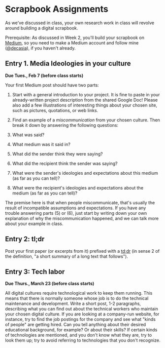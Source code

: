 # Scrapbook Assignments

As we've discussed in class, your own research work in class will revolve around building a digital scrapbook.

Prerequisite: As discussed in Week 2, you'll build your scrapbook on [Medium](http://www.medium.com/), so you need to make a Medium account and follow mine ([@decasia](https://medium.com/@decasia)), if you haven't already.

## Entry 1. Media Ideologies in your culture

**Due Tues., Feb 7 (before class starts)**

Your first Medium post should have two parts:

1. Start with a general introduction to your project. It is fine to paste in your already-written project description from the shared Google Doc! Please also add a few illustrations of interesting things about your chosen site, such as pictures, quotations, or web links.

2. Find an example of a *miscommunication* from your chosen culture. Then break it down by answering the following questions:

  1. What was said?
  2. What medium was it said in?
  3. What did the sender think they were saying?
  4. What did the recipient think the sender was saying?
  5. What were the sender's ideologies and expectations about this medium (as far as you can tell)?
  6. What were the recipient's ideologies and expectations about the medium (as far as you can tell)?

The premise here is that when people miscommunicate, that's usually the result of incompatible assumptions and expectations. If you have any trouble answering parts (5) or (6), just start by writing down your own explanation of why the miscommunication happened, and we can talk more about your example in class.

## Entry 2: tl;dr

Post your first paper (or excerpts from it) prefixed with a [td;dr](https://www.lifewire.com/what-is-tldr-2483633) (in sense 2 of the definition, "a short summary of a long text that follows").

## Entry 3: Tech labor

**Due Thurs., March 23 (before class starts)**

All digital cultures require technological work to keep them running. This means that there is normally someone whose job is to do the technical maintenance and development. Write a short post, 1-2 paragraphs, describing what you can find out about the technical workers who maintain your chosen digital culture. If you are looking at a company-run website, for instance, try to find the job postings for the company and see what "kinds of people" are getting hired. Can you tell anything about their desired educational background, for example? Or about their skills? If certain kinds of technologies are mentioned, and you don't know what they are, try to look them up; try to avoid referring to technologies that you don't recognize.
